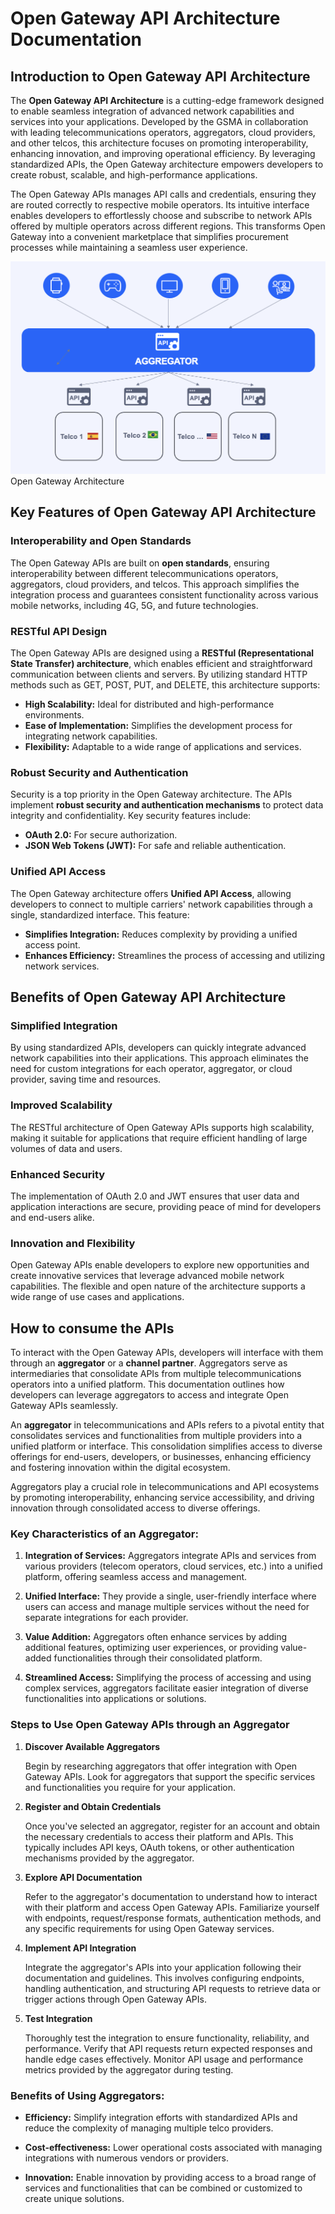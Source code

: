 # Open Gateway API Architecture Documentation

## Introduction to Open Gateway API Architecture

The **Open Gateway API Architecture** is a cutting-edge framework designed to enable seamless integration of advanced network capabilities and services into your applications. Developed by the GSMA in collaboration with leading telecommunications operators, aggregators, cloud providers, and other telcos, this architecture focuses on promoting interoperability, enhancing innovation, and improving operational efficiency. By leveraging standardized APIs, the Open Gateway architecture empowers developers to create robust, scalable, and high-performance applications.

The Open Gateway APIs manages API calls and credentials, ensuring they are routed correctly to respective mobile operators. Its intuitive interface enables developers to effortlessly choose and subscribe to network APIs offered by multiple operators across different regions. This transforms Open Gateway into a convenient marketplace that simplifies procurement processes while maintaining a seamless user experience.




![Open Gateway Architecture](images/architecture.png) Open Gateway Architecture


## Key Features of Open Gateway API Architecture

### Interoperability and Open Standards

The Open Gateway APIs are built on **open standards**, ensuring interoperability between different telecommunications operators, aggregators, cloud providers, and telcos. This approach simplifies the integration process and guarantees consistent functionality across various mobile networks, including 4G, 5G, and future technologies.

### RESTful API Design

The Open Gateway APIs are designed using a **RESTful (Representational State Transfer) architecture**, which enables efficient and straightforward communication between clients and servers. By utilizing standard HTTP methods such as GET, POST, PUT, and DELETE, this architecture supports:

- **High Scalability:** Ideal for distributed and high-performance environments.
- **Ease of Implementation:** Simplifies the development process for integrating network capabilities.
- **Flexibility:** Adaptable to a wide range of applications and services.

### Robust Security and Authentication

Security is a top priority in the Open Gateway architecture. The APIs implement **robust security and authentication mechanisms** to protect data integrity and confidentiality. Key security features include:

- **OAuth 2.0:** For secure authorization.
- **JSON Web Tokens (JWT):** For safe and reliable authentication.

### Unified API Access

The Open Gateway architecture offers **Unified API Access**, allowing developers to connect to multiple carriers' network capabilities through a single, standardized interface. This feature:

- **Simplifies Integration:** Reduces complexity by providing a unified access point.
- **Enhances Efficiency:** Streamlines the process of accessing and utilizing network services.

## Benefits of Open Gateway API Architecture

### Simplified Integration

By using standardized APIs, developers can quickly integrate advanced network capabilities into their applications. This approach eliminates the need for custom integrations for each operator, aggregator, or cloud provider, saving time and resources.

### Improved Scalability

The RESTful architecture of Open Gateway APIs supports high scalability, making it suitable for applications that require efficient handling of large volumes of data and users.

### Enhanced Security

The implementation of OAuth 2.0 and JWT ensures that user data and application interactions are secure, providing peace of mind for developers and end-users alike.

### Innovation and Flexibility

Open Gateway APIs enable developers to explore new opportunities and create innovative services that leverage advanced mobile network capabilities. The flexible and open nature of the architecture supports a wide range of use cases and applications.

## How to consume the APIs

To interact with the Open Gateway APIs, developers will interface with them through an **aggregator** or a **channel partner**. Aggregators serve as intermediaries that consolidate APIs from multiple telecommunications operators into a unified platform. This documentation outlines how developers can leverage aggregators to access and integrate Open Gateway APIs seamlessly.

An **aggregator** in telecommunications and APIs refers to a pivotal entity that consolidates services and functionalities from multiple providers into a unified platform or interface. This consolidation simplifies access to diverse offerings for end-users, developers, or businesses, enhancing efficiency and fostering innovation within the digital ecosystem.

Aggregators play a crucial role in telecommunications and API ecosystems by promoting interoperability, enhancing service accessibility, and driving innovation through consolidated access to diverse offerings.


### Key Characteristics of an Aggregator:

1. **Integration of Services:** Aggregators integrate APIs and services from various providers (telecom operators, cloud services, etc.) into a unified platform, offering seamless access and management.
   
2. **Unified Interface:** They provide a single, user-friendly interface where users can access and manage multiple services without the need for separate integrations for each provider.

3. **Value Addition:** Aggregators often enhance services by adding additional features, optimizing user experiences, or providing value-added functionalities through their consolidated platform.

4. **Streamlined Access:** Simplifying the process of accessing and using complex services, aggregators facilitate easier integration of diverse functionalities into applications or solutions.

### Steps to Use Open Gateway APIs through an Aggregator

1. **Discover Available Aggregators**

   Begin by researching aggregators that offer integration with Open Gateway APIs. Look for aggregators that support the specific services and functionalities you require for your application.

2. **Register and Obtain Credentials**

   Once you've selected an aggregator, register for an account and obtain the necessary credentials to access their platform and APIs. This typically includes API keys, OAuth tokens, or other authentication mechanisms provided by the aggregator.

3. **Explore API Documentation**

   Refer to the aggregator's documentation to understand how to interact with their platform and access Open Gateway APIs. Familiarize yourself with endpoints, request/response formats, authentication methods, and any specific requirements for using Open Gateway services.

4. **Implement API Integration**

   Integrate the aggregator's APIs into your application following their documentation and guidelines. This involves configuring endpoints, handling authentication, and structuring API requests to retrieve data or trigger actions through Open Gateway APIs.

5. **Test Integration**

   Thoroughly test the integration to ensure functionality, reliability, and performance. Verify that API requests return expected responses and handle edge cases effectively. Monitor API usage and performance metrics provided by the aggregator during testing.

### Benefits of Using Aggregators:

- **Efficiency:** Simplify integration efforts with standardized APIs and reduce the complexity of managing multiple telco providers.
  
- **Cost-effectiveness:** Lower operational costs associated with managing integrations with numerous vendors or providers.
  
- **Innovation:** Enable innovation by providing access to a broad range of services and functionalities that can be combined or customized to create unique solutions.

